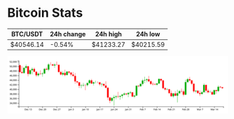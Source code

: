 # Bitcoin Stats

BTC/USDT|24h change|24h high|24h low|
|---|---|---|---|
|$40546.14|-0.54%|$41233.27|$40215.59|

<img src="./chart.svg">
